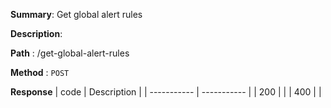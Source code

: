 **Summary**: Get global alert rules

**Description**:

**Path** : /get-global-alert-rules

**Method** : `POST`

**Response**
| code      | Description |
| ----------- | ----------- |
|  200   |       |
|  400   |       |

